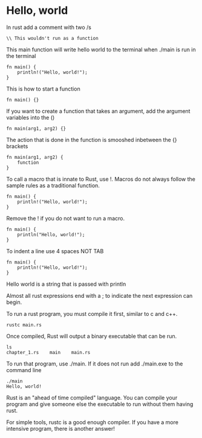 # Hello, world
In rust add a comment with two /s
```
\\ This wouldn't run as a function
```

This main function will write hello world to the terminal when ./main is run in the terminal
```
fn main() {
    println!("Hello, world!");
}
```

This is how to start a function

```
fn main() {}
```

If you want to create a function that takes an argument, add the argument variables into the ()
```
fn main(arg1, arg2) {}
```

The action that is done in the function is smooshed inbetween the {} brackets
```
fn main(arg1, arg2) {
    function
}
```

To call a macro that is innate to Rust, use !. Macros do not always follow the sample rules as a traditional function.
```
fn main() {
    println!("Hello, world!");
}
```

Remove the ! if you do not want to run a macro. 
```
fn main() {
    println("Hello, world!");
}
```

To indent a line use 4 spaces NOT TAB
```
fn main() {
    println!("Hello, world!");
}
```

Hello world is a string that is passed with println

Almost all rust expressions end with a ; to indicate the next expression can begin.

To run a rust program, you must compile it first, similar to c and c++.
```
rustc main.rs
```

Once compiled, Rust will output a binary executable that can be run.
```
ls
chapter_1.rs    main    main.rs
```

To run that program, use ./main. If it does not run add ./main.exe to the command line
```
./main
Hello, world!
```

Rust is an "ahead of time compiled" language. You can compile your program and give someone else the executable to run without them having rust.

For simple tools, rustc is a good enough compiler. If you have a more intensive program, there is another answer!
